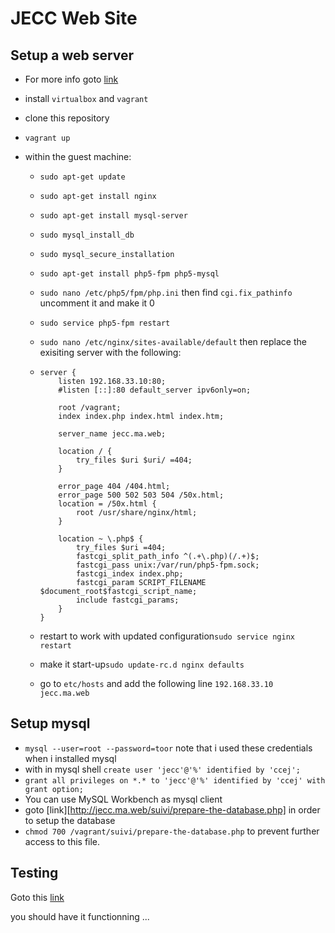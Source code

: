 # JECC Web Site

## Setup a web server

- For more info goto [link](https://www.digitalocean.com/community/tutorials/how-to-install-linux-nginx-mysql-php-lemp-stack-on-ubuntu-14-04)

- install `virtualbox` and `vagrant`

- clone this repository

- `vagrant up`

- within the guest machine:

  - `sudo apt-get update`

  - `sudo apt-get install nginx`

  - `sudo apt-get install mysql-server`

  - `sudo mysql_install_db`

  - `sudo mysql_secure_installation`

  - `sudo apt-get install php5-fpm php5-mysql`

  - `sudo nano /etc/php5/fpm/php.ini` then find `cgi.fix_pathinfo` uncomment it and make it 0

  - `sudo service php5-fpm restart`

  - `sudo nano /etc/nginx/sites-available/default` then replace the exisiting server with the following:

  - ```nginx
    server {
        listen 192.168.33.10:80;
        #listen [::]:80 default_server ipv6only=on;

        root /vagrant;
        index index.php index.html index.htm;

        server_name jecc.ma.web;

        location / {
            try_files $uri $uri/ =404;
        }

        error_page 404 /404.html;
        error_page 500 502 503 504 /50x.html;
        location = /50x.html {
            root /usr/share/nginx/html;
        }

        location ~ \.php$ {
            try_files $uri =404;
            fastcgi_split_path_info ^(.+\.php)(/.+)$;
            fastcgi_pass unix:/var/run/php5-fpm.sock;
            fastcgi_index index.php;
            fastcgi_param SCRIPT_FILENAME $document_root$fastcgi_script_name;
            include fastcgi_params;
        }
    }
    ```

  - restart to work with updated configuration`sudo service nginx restart`

  - make it start-up`sudo update-rc.d nginx defaults`

  - go to `etc/hosts` and add the following line `192.168.33.10 jecc.ma.web`

## Setup mysql

- `mysql --user=root --password=toor` note that i used these credentials when i installed mysql
- with in mysql shell `create user 'jecc'@'%' identified by 'ccej';`
- `grant all privileges on *.* to 'jecc'@'%' identified by 'ccej' with grant option;`
- You can use MySQL Workbench as mysql client
- goto [link][http://jecc.ma.web/suivi/prepare-the-database.php] in order to setup the database
- `chmod 700 /vagrant/suivi/prepare-the-database.php` to prevent further access to this file.

## Testing

Goto this [link](http://jecc.ma.web)

you should have it functionning ...


